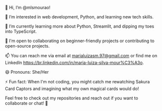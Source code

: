 👋 Hi, I’m @mlsmourao!

👀 I’m interested in web development, Python, and learning new tech skills.

🌱 I’m currently learning more about Python, Streamlit, and dipping my toes into TypeScript.

💬 I'm open to collaborating on beginner-friendly projects or contributing to open-source projects.

📫 You can reach me via email at marialuizasm.97@gmail.com or find me on LinkedIn https://br.linkedin.com/in/maria-luiza-silva-mour%C3%A3o.

😄 Pronouns: She/Her

⚡ Fun fact: When I'm not coding, you might catch me rewatching Sakura Card Captors and imagining what my own magical cards would do!

Feel free to check out my repositories and reach out if you want to collaborate or chat! 🚀
